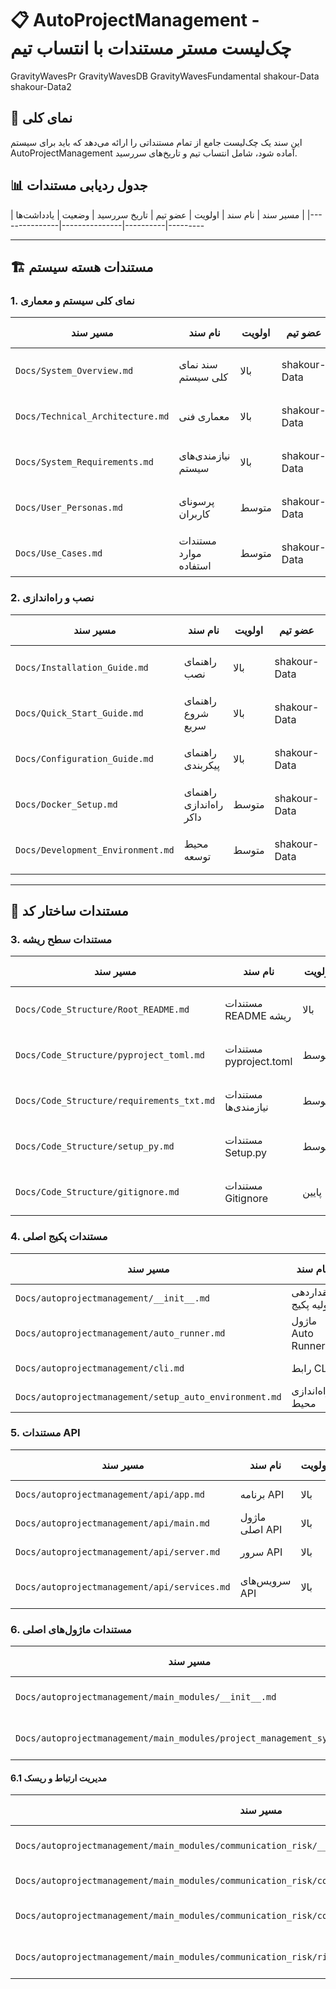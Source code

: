 # 📋 AutoProjectManagement - چک‌لیست مستر مستندات با انتساب تیم

GravityWavesPr
GravityWavesDB
GravityWavesFundamental
shakour-Data 
shakour-Data2

## 🎯 نمای کلی
این سند یک چک‌لیست جامع از تمام مستنداتی را ارائه می‌دهد که باید برای سیستم AutoProjectManagement آماده شود، شامل انتساب تیم و تاریخ‌های سررسید.

## 📊 جدول ردیابی مستندات
| مسیر سند | نام سند | اولویت | عضو تیم | تاریخ سررسید | وضعیت | یادداشت‌ها |
|---------------|---------------|----------|---------

---  

## 🏗️ مستندات هسته سیستم

### 1. نمای کلی سیستم و معماری
| مسیر سند | نام سند | اولویت | عضو تیم | تاریخ سررسید | وضعیت | یادداشت‌ها |
|---------------|---------------|----------|-------------|----------|--------|--------|
| `Docs/System_Overview.md` | سند نمای کلی سیستم | بالا |shakour-Data| ✅ |📋 2025-08-16 | نمای کلی کامل سیستم |
| `Docs/Technical_Architecture.md` | معماری فنی | بالا |shakour-Data | ✅ | 📋 2025-08-16  | معماری فنی دقیق |
| `Docs/System_Requirements.md` | نیازمندی‌های سیستم | بالا |shakour-Data | ✅ | 📋 2025-08-16  | نیازمندی‌های سخت‌افزاری/نرم‌افزاری |
| `Docs/User_Personas.md` | پرسونای کاربران | متوسط |shakour-Data | ✅ | 📋 2025-08-16  | انواع مختلف کاربران |
| `Docs/Use_Cases.md` | مستندات موارد استفاده | متوسط |shakour-Data | ✅ | 📋 2025-08-17 | موارد استفاده دقیق |

### 2. نصب و راه‌اندازی
| مسیر سند | نام سند | اولویت | عضو تیم | تاریخ سررسید | وضعیت | یادداشت‌ها |
|---------------|---------------|----------|-------------|----------|--------|--------|
| `Docs/Installation_Guide.md` | راهنمای نصب | بالا |shakour-Data | ✅ | 📋  2025-08-17| نصب گام به گام |
| `Docs/Quick_Start_Guide.md` | راهنمای شروع سریع | بالا |shakour-Data | ✅ | 📋  2025-08-17| شروع سریع 5 دقیقه‌ای |
| `Docs/Configuration_Guide.md` | راهنمای پیکربندی | بالا |shakour-Data | ✅ | 📋  2025-08-17|تمام گزینه‌های پیکربندی |
| `Docs/Docker_Setup.md` | راهنمای راه‌اندازی داکر | متوسط |shakour-Data |✅ | 📋  2025-08-17|راهنمای کانتینری‌سازی |
| `Docs/Development_Environment.md` | محیط توسعه | متوسط |shakour-Data |✅ | 📋  2025-08-17| راه‌اندازی محیط توسعه |

---

## 📁 مستندات ساختار کد

### 3. مستندات سطح ریشه
| مسیر سند | نام سند | اولویت | عضو تیم | تاریخ سررسید | وضعیت | یادداشت‌ها |
|---------------|---------------|----------|-------------|----------|--------|--------|
| `Docs/Code_Structure/Root_README.md` | مستندات README ریشه | بالا |shakour-Data | ✅ | 📋  2025-08-17| README اصلی پروژه |
| `Docs/Code_Structure/pyproject_toml.md` | مستندات pyproject.toml | متوسط |shakour-Data | ✅ | 📋  2025-08-17| پیکربندی پروژه |
| `Docs/Code_Structure/requirements_txt.md` | مستندات نیازمندی‌ها | متوسط |shakour-Data | ✅ | 📋  2025-08-17|  مستندات وابستگی‌ها |
| `Docs/Code_Structure/setup_py.md` | مستندات Setup.py | متوسط |shakour-Data | ✅ | 📋  2025-08-17|  مستندات راه‌اندازی پکیج |
| `Docs/Code_Structure/gitignore.md` | مستندات Gitignore | پایین |shakour-Data | ✅ | 📋  2025-08-17|  الگوهای ignore گیت |

### 4. مستندات پکیج اصلی
| مسیر سند | نام سند | اولویت | عضو تیم | تاریخ سررسید | وضعیت | یادداشت‌ها |
|---------------|---------------|----------|-------------|----------|--------|--------|
| `Docs/autoprojectmanagement/__init__.md` | مقداردهی اولیه پکیج | بالا |shakour-Data | | 📋 | __init__.py پکیج |
| `Docs/autoprojectmanagement/auto_runner.md` | ماژول Auto Runner | بالا |shakour-Data | | 📋 | اجراکننده اتوماسیون اصلی |
| `Docs/autoprojectmanagement/cli.md` | رابط CLI | بالا |shakour-Data | | 📋 | رابط خط فرمان |
| `Docs/autoprojectmanagement/setup_auto_environment.md` | راه‌اندازی محیط | بالا |shakour-Data | | 📋 | پیکربندی محیط |

### 5. مستندات API
| مسیر سند | نام سند | اولویت | عضو تیم | تاریخ سررسید | وضعیت | یادداشت‌ها |
|---------------|---------------|----------|-------------|----------|--------|--------|
| `Docs/autoprojectmanagement/api/app.md` | برنامه API | بالا |shakour-Data | | 📋 | برنامه FastAPI |
| `Docs/autoprojectmanagement/api/main.md` | ماژول اصلی API | بالا |shakour-Data | | 📋 | نقطه ورود API |
| `Docs/autoprojectmanagement/api/server.md` | سرور API | بالا |shakour-Data | | 📋 | پیکربندی سرور |
| `Docs/autoprojectmanagement/api/services.md` | سرویس‌های API | بالا |shakour-Data | | 📋 | لایه سرویس API |

### 6. مستندات ماژول‌های اصلی
| مسیر سند | نام سند | اولویت | عضو تیم | تاریخ سررسید | وضعیت | یادداشت‌ها |
|---------------|---------------|----------|-------------|----------|--------|--------|
| `Docs/autoprojectmanagement/main_modules/__init__.md` | پکیج ماژول‌های اصلی | بالا |shakour-Data | | 📋 | مقداردهی اولیه پکیج |
| `Docs/autoprojectmanagement/main_modules/project_management_system.md` | سیستم مدیریت پروژه | بالا |shakour-Data | | 📋 | مدیریت پروژه هسته |

#### 6.1 مدیریت ارتباط و ریسک
| مسیر سند | نام سند | اولویت | عضو تیم | تاریخ سررسید | وضعیت | یادداشت‌ها |
|---------------|---------------|----------|-------------|----------|--------|--------|
| `Docs/autoprojectmanagement/main_modules/communication_risk/__init__.md` | پکیج ریسک ارتباطی | بالا |shakour-Data | | 📋 | مستندات پکیج |
| `Docs/autoprojectmanagement/main_modules/communication_risk/communication_management.md` | مدیریت ارتباطات | بالا |shakour-Data | | 📋 | ویژگی‌های ارتباطی |
| `Docs/autoprojectmanagement/main_modules/communication_risk/communication_risk_doc_integration.md` | ادغام مستندات ریسک | بالا |shakour-Data | | 📋 | ادغام مستندات ریسک |
| `Docs/autoprojectmanagement/main_modules/communication_risk/risk_management.md` | مدیریت ریسک | بالا |shakour-Data | | 📋 | ویژگی‌های مدیریت ریسک |
